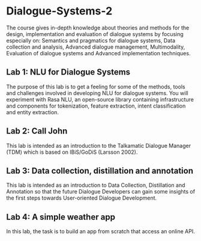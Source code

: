 # Dialogue-Systems-2
The course gives in-depth knowledge about theories and methods for the design, implementation and evaluation of dialogue systems by focusing especially on: Semantics and pragmatics for dialogue systems, Data collection and analysis, Advanced dialogue management, Multimodality, Evaluation of dialogue systems and Advanced implementation techniques.

## Lab 1: NLU for Dialogue Systems
The purpose of this lab is to get a feeling for some of the methods, tools and challenges involved in developing NLU for dialogue systems. You will experiment with Rasa NLU, an open-source library containing infrastructure and components for tokenization, feature extraction, intent classification and entity extraction. 

## Lab 2: Call John
This lab is intended as an introduction to the Talkamatic Dialogue Manager (TDM) which is based on IBiS/GoDiS (Larsson 2002).

## Lab 3: Data collection, distillation and annotation
This lab is intended as an introduction to Data Collection, Distillation and Annotation so that the future Dialogue Developers can gain some insights of the first steps towards User-oriented Dialogue Development. 

## Lab 4: A simple weather app
In this lab, the task is to build an app from scratch that access an online API.
